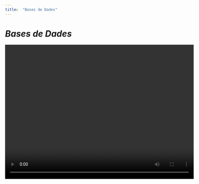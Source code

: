 ```yaml
---
title:  "Bases de Dades"
---
```


# ***Bases de Dades***

<video width="620" height="440" controls>
  <source src="T03_Portada.mp4" type="video/mp4">
  Tu navegador no soporta la etiqueta de vídeo.
</video>
